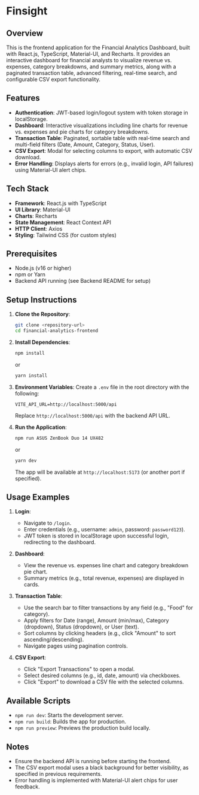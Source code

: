 # Finsight

## Overview

This is the frontend application for the Financial Analytics Dashboard, built with React.js, TypeScript, Material-UI, and Recharts. It provides an interactive dashboard for financial analysts to visualize revenue vs. expenses, category breakdowns, and summary metrics, along with a paginated transaction table, advanced filtering, real-time search, and configurable CSV export functionality.

## Features

- **Authentication**: JWT-based login/logout system with token storage in localStorage.
- **Dashboard**: Interactive visualizations including line charts for revenue vs. expenses and pie charts for category breakdowns.
- **Transaction Table**: Paginated, sortable table with real-time search and multi-field filters (Date, Amount, Category, Status, User).
- **CSV Export**: Modal for selecting columns to export, with automatic CSV download.
- **Error Handling**: Displays alerts for errors (e.g., invalid login, API failures) using Material-UI alert chips.

## Tech Stack

- **Framework**: React.js with TypeScript
- **UI Library**: Material-UI
- **Charts**: Recharts
- **State Management**: React Context API
- **HTTP Client**: Axios
- **Styling**: Tailwind CSS (for custom styles)

## Prerequisites

- Node.js (v16 or higher)
- npm or Yarn
- Backend API running (see Backend README for setup)

## Setup Instructions

1. **Clone the Repository**:

   ```bash
   git clone <repository-url>
   cd financial-analytics-frontend
   ```

2. **Install Dependencies**:

   ```bash
   npm install
   ```

   or

   ```bash
   yarn install
   ```

3. **Environment Variables**:
   Create a `.env` file in the root directory with the following:

   ```
   VITE_API_URL=http://localhost:5000/api
   ```

   Replace `http://localhost:5000/api` with the backend API URL.

4. **Run the Application**:
   ```bash
   npm run ASUS ZenBook Duo 14 UX482
   ```
   or
   ```bash
   yarn dev
   ```
   The app will be available at `http://localhost:5173` (or another port if specified).

## Usage Examples

1. **Login**:

   - Navigate to `/login`.
   - Enter credentials (e.g., username: `admin`, password: `password123`).
   - JWT token is stored in localStorage upon successful login, redirecting to the dashboard.

2. **Dashboard**:

   - View the revenue vs. expenses line chart and category breakdown pie chart.
   - Summary metrics (e.g., total revenue, expenses) are displayed in cards.

3. **Transaction Table**:

   - Use the search bar to filter transactions by any field (e.g., "Food" for category).
   - Apply filters for Date (range), Amount (min/max), Category (dropdown), Status (dropdown), or User (text).
   - Sort columns by clicking headers (e.g., click "Amount" to sort ascending/descending).
   - Navigate pages using pagination controls.

4. **CSV Export**:
   - Click "Export Transactions" to open a modal.
   - Select desired columns (e.g., id, date, amount) via checkboxes.
   - Click "Export" to download a CSV file with the selected columns.

## Available Scripts

- `npm run dev`: Starts the development server.
- `npm run build`: Builds the app for production.
- `npm run preview`: Previews the production build locally.

## Notes

- Ensure the backend API is running before starting the frontend.
- The CSV export modal uses a black background for better visibility, as specified in previous requirements.
- Error handling is implemented with Material-UI alert chips for user feedback.
